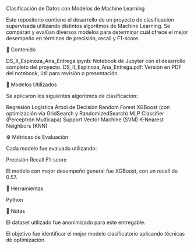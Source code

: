Clasificación de Datos con Modelos de Machine Learning

Este repositorio contiene el desarrollo de un proyecto de clasificación supervisada utilizando distintos algoritmos de Machine Learning. Se comparan y evalúan diversos modelos para determinar cuál ofrece el mejor desempeño en términos de precisión, recall y F1-score.

📁 Contenido

DS_II_Espinoza_Ana_Entrega.ipynb: Notebook de Jupyter con el desarrollo completo del proyecto.
DS_II_Espinoza_Ana_Entrega.pdf: Versión en PDF del notebook, útil para revisión o presentación.


🧪 Modelos Utilizados

Se aplicaron los siguientes algoritmos de clasificación:


Regresión Logística
Árbol de Decisión
Random Forest
XGBoost (con optimización vía GridSearch y RandomizedSearch)
MLP Classifier (Perceptrón Multicapa)
Support Vector Machine (SVM)
K-Nearest Neighbors (KNN)

⚙️ Métricas de Evaluación

Cada modelo fue evaluado utilizando:


Precisión
Recall
F1-score

El modelo con mejor desempeño general fue XGBoost, con un recall de 0.57.

🧰 Herramientas

Python

📌 Notas

El dataset utilizado fue anonimizado para este entregable.

El objetivo fue identificar el mejor modelo clasificatorio aplicando técnicas de optimización.
